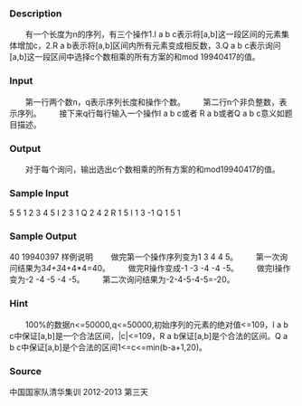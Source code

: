 
### Description
　　有一个长度为n的序列，有三个操作1.I a b c表示将[a,b]这一段区间的元素集体增加c，2.R a b表示将[a,b]区间内所有元素变成相反数，3.Q a b c表示询问[a,b]这一段区间中选择c个数相乘的所有方案的和mod 19940417的值。

### Input
　　第一行两个数n，q表示序列长度和操作个数。
　　第二行n个非负整数，表示序列。
　　接下来q行每行输入一个操作I a b c或者 R a b或者Q a b c意义如题目描述。

### Output
　　对于每个询问，输出选出c个数相乘的所有方案的和mod19940417的值。

### Sample Input
5 5
1 2 3 4 5
I 2 3 1
Q 2 4 2
R 1 5
I 1 3 -1
Q 1 5 1

### Sample Output
40
19940397
样例说明
　　做完第一个操作序列变为1 3 4 4 5。
　　第一次询问结果为3*4+3*4+4*4=40。
　　做完R操作变成-1 -3 -4 -4 -5。
　　做完I操作变为-2 -4 -5 -4 -5。
　　第二次询问结果为-2-4-5-4-5=-20。

### Hint
　　100%的数据n<=50000,q<=50000,初始序列的元素的绝对值<=109，I a b c中保证[a,b]是一个合法区间，|c|<=109，R a b保证[a,b]是个合法的区间。Q a b c中保证[a,b]是个合法的区间1<=c<=min(b-a+1,20)。
### Source
中国国家队清华集训 2012-2013 第三天
